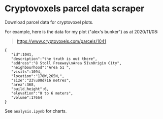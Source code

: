 # Cryptovoxels parcel data scraper
Download parcel data for cryptovoxel plots.

For example, here is the data for my plot ("alex's bunker") as at 2020/11/08:
> https://www.cryptovoxels.com/parcels/1041

```
{
   "id":1041,
   "description":"the truth is out there",
   "address":"8 Stoll Freeway\nArea 51\nOrigin City",
   "neighbourhood":"Area 51 ",
   "visits":1094,
   "location":"178W,265N,",
   "size":"23\u00d716 metres",
   "area":368,
   "build_height":6,
   "elevation":"0 to 6 meters",
   "volume":17664
}
```

See `analysis.ipynb` for charts.